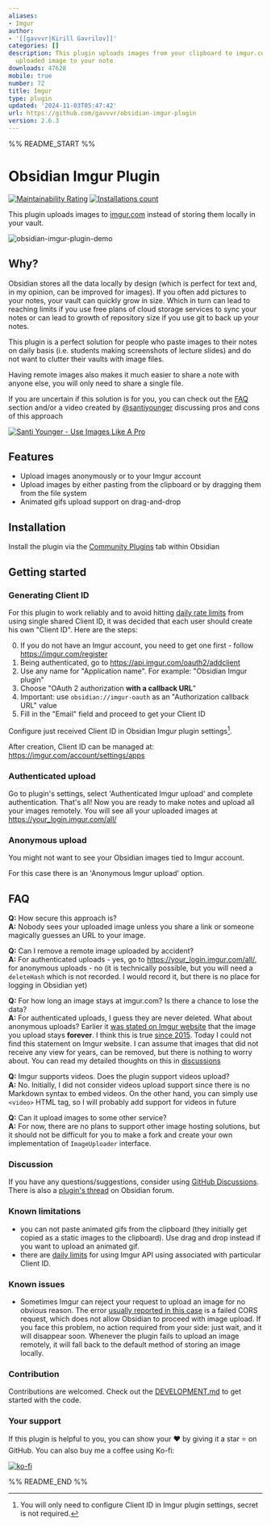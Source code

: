 ```yaml
---
aliases:
- Imgur
author:
- '[[gavvvr|Kirill Gavrilov]]'
categories: []
description: This plugin uploads images from your clipboard to imgur.com and embeds
  uploaded image to your note
downloads: 47628
mobile: true
number: 72
title: Imgur
type: plugin
updated: '2024-11-03T05:47:42'
url: https://github.com/gavvvr/obsidian-imgur-plugin
version: 2.6.3
---
```


%% README_START %%

# Obsidian Imgur Plugin

[![Maintainability Rating](https://sonarcloud.io/api/project_badges/measure?project=gavvvr_obsidian-imgur-plugin&metric=sqale_rating)](https://sonarcloud.io/dashboard?id=gavvvr_obsidian-imgur-plugin)
[![Installations count](https://img.shields.io/github/downloads/gavvvr/obsidian-imgur-plugin/main.js.svg)][installation-instructions]

[installation-instructions]: https://help.obsidian.md/Advanced+topics/Third-party+plugins#Discover+and+install+community+plugins

This plugin uploads images to [imgur.com](https://imgur.com/) instead of storing them locally in your vault.

![obsidian-imgur-plugin-demo](https://user-images.githubusercontent.com/1719646/120395609-efe33b80-c33d-11eb-9960-95b9aac0b0b9.gif)

## Why?

Obsidian stores all the data locally by design
(which is perfect for text and, in my opinion, can be improved for images).
If you often add pictures to your notes, your vault can quickly grow in size.
Which in turn can lead to reaching limits if you use free plans of cloud storage services to sync your notes
or can lead to growth of repository size if you use git to back up your notes.

This plugin is a perfect solution for people
who paste images to their notes on daily basis (i.e. students making screenshots of lecture slides)
and do not want to clutter their vaults with image files.

Having remote images also makes it much easier to share a note with anyone else,
you will only need to share a single file.

If you are uncertain if this solution is for you, you can check out the [FAQ](#faq) section
and/or a video created by [@santiyounger][santiyounger] discussing pros and cons of this approach

[![Santi Younger - Use Images Like A Pro](https://img.youtube.com/vi/-a1vJVy20cQ/0.jpg)](https://www.youtube.com/watch?v=-a1vJVy20cQ)

[santiyounger]: https://github.com/santiyounger

## Features

- Upload images anonymously or to your Imgur account
- Upload images by either pasting from the clipboard or by dragging them from the file system
- Animated gifs upload support on drag-and-drop

## Installation

Install the plugin via the [Community Plugins][installation-instructions] tab within Obsidian

## Getting started

### Generating Client ID

For this plugin to work reliably and to avoid hitting [daily rate limits](#known-limitations) from using single shared Client ID,
it was decided that each user should create his own "Client ID". Here are the steps:

0. If you do not have an Imgur account, you need to get one first - follow <https://imgur.com/register>
1. Being authenticated, go to <https://api.imgur.com/oauth2/addclient>
2. Use any name for "Application name". For example: "Obsidian Imgur plugin"
3. Choose "OAuth 2 authorization **with a callback URL**"
4. Important: use `obsidian://imgur-oauth` as an "Authorization callback URL" value
5. Fill in the "Email" field and proceed to get your Client ID

Configure just received Client ID in Obsidian Imgur plugin settings[^1].

After creation, Client ID can be managed at: <https://imgur.com/account/settings/apps>

[^1]: You will only need to configure Client ID in Imgur plugin settings, secret is not required.

### Authenticated upload

Go to plugin's settings, select 'Authenticated Imgur upload' and complete authentication.
That's all! Now you are ready to make notes and upload all your images remotely.
You will see all your uploaded images at <https://your_login.imgur.com/all/>

### Anonymous upload

You might not want to see your Obsidian images tied to Imgur account.

For this case there is an 'Anonymous Imgur upload' option.

## FAQ

**Q:** How secure this approach is?  
**A:** Nobody sees your uploaded image unless you share a link or someone magically guesses an URL to your image.

**Q:** Can I remove a remote image uploaded by accident?  
**A:** For authenticated uploads - yes, go to <https://your_login.imgur.com/all/>,
for anonymous uploads - no
(it is technically possible, but you will need a `deleteHash` which is not recorded. I would record it, but there is no place for logging in Obsidian yet)

**Q:** For how long an image stays at imgur.com? Is there a chance to lose the data?  
**A:** For authenticated uploads, I guess they are never deleted. What about anonymous uploads?
Earlier it [was stated on Imgur website][early-imgur-guarantees] that the image you upload stays **forever**.
I think this is true [since 2015][imgur-pro-free]. Today I could not find this statement on Imgur website.
I can assume that images that did not receive any view for years, can be removed, but there is nothing to worry about.
You can read my detailed thoughts on this in [discussions][ttl-discussion]

[imgur-pro-free]: https://blog.imgur.com/2015/02/09/imgur-pro-for-everyone/
[early-imgur-guarantees]: https://webapps.stackexchange.com/questions/75993/how-long-does-imgur-store-uploaded-images/75994#75994
[ttl-discussion]: https://github.com/gavvvr/obsidian-imgur-plugin/discussions/4#discussioncomment-590286

**Q:** Imgur supports videos. Does the plugin support videos upload?  
**A:** No. Initially, I did not consider videos upload support since there is no Markdown syntax to embed videos.
On the other hand, you can simply use `<video>` HTML tag, so I will probably add support for videos in future

**Q:** Can it upload images to some other service?  
**A:** For now, there are no plans to support other image hosting solutions,
but it should not be difficult for you to make a fork and create your own implementation of `ImageUploader` interface.

### Discussion

If you have any questions/suggestions, consider using [GitHub Discussions][gh-discussions].
There is also a [plugin's thread][forum-thread] on Obsidian forum.

[gh-discussions]: https://forum.obsidian.md/t/imgur-plugin-for-pasting-images/11462/10
[forum-thread]: https://forum.obsidian.md/t/imgur-plugin-for-pasting-images/11462

### Known limitations

- you can not paste animated gifs from the clipboard (they initially get copied as a static images to the clipboard).
  Use drag and drop instead if you want to upload an animated gif.
- there are [daily limits](https://apidocs.imgur.com/#rate-limits) for using Imgur API using associated with particular Client ID.

### Known issues

- Sometimes Imgur can reject your request to upload an image for no obvious reason.
  The error [usually reported in this case][known-cors-problem-issue] is a failed CORS request,
  which does not allow Obsidian to proceed with image upload. If you face this problem, no action required from your side:
  just wait, and it will disappear soon. Whenever the plugin fails to upload an image remotely,
  it will fall back to the default method of storing an image locally.

[known-cors-problem-issue]: https://github.com/gavvvr/obsidian-imgur-plugin/issues/8

### Contribution

Contributions are welcomed.
Check out the [DEVELOPMENT.md](DEVELOPMENT.md) to get started with the code.

### Your support

If this plugin is helpful to you, you can show your ❤️ by giving it a star ⭐️ on GitHub.
You can also buy me a coffee using Ko-fi:

[![ko-fi](https://ko-fi.com/img/githubbutton_sm.svg)](https://ko-fi.com/F2F44TOP7)


%% README_END %%